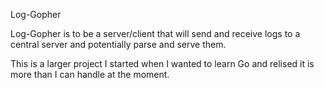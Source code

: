 Log-Gopher

Log-Gopher is to be a server/client that will send and receive logs to a central server and potentially parse and serve them.

This is a larger project I started when I wanted to learn Go and relised it is more than I can handle at the moment.
